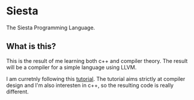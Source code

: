 # Siesta
The Siesta Programming Language.

## What is this?
This is the result of me learning both c++ and compiler theory.
The result will be a compiler for a simple language using LLVM.

I am curretnly following this [tutorial](http://llvm.org/docs/tutorial/LangImpl01.html).
The tutorial aims strictly at compiler design and I'm also interesten in c++,
so the resulting code is really different.
